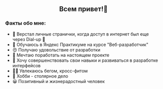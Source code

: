 <h2 align="center" border="0">Всем привет!👋 </h2>

<h3>Факты обо мне:</h3>
<ul>
  <li>🔗 Верстал личные странички, когда доступ в интернет был еще через Dial-up 🐢</li>
  <li>📘 Обучаюсь в Яндекс Практикуме на курсе "Веб-разработчик"</li>
  <li>😍 Получаю удовольствие от разработки</li>
  <li>🎯 Мечтаю поработать на настоящем проекте</li>
  <li>🧱 Хочу совершенствовать свои навыки и развиваться в разработке интерфейсов</li>
  <li>🏃🏼 Увлекаюсь бегом, кросс-фитом</li>
  <li>📐 Хобби - столярное дело</li>
  <li>😀 Позитивный и жизнерадостный человек</li>
</ul>

<!--
**Andrey1079/Andrey1079** is a ✨ _special_ ✨ repository because its `README.md` (this file) appears on your GitHub profile.

Here are some ideas to get you started:

- 🔭 I’m currently working on ...
- 🌱 I’m currently learning ...
- 👯 I’m looking to collaborate on ...
- 🤔 I’m looking for help with ...
- 💬 Ask me about ...
- 📫 How to reach me: ...
- 😄 Pronouns: ...
- ⚡ Fun fact: ...
-->
